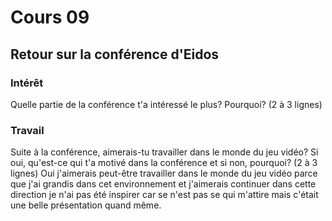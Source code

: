 # Cours 09 
## Retour sur la conférence d'Eidos

### Intérêt
Quelle partie de la conférence t'a intéressé le plus? Pourquoi? (2 à 3 lignes) 

### Travail
Suite à la conférence, aimerais-tu travailler dans le monde du jeu vidéo? Si oui, qu'est-ce qui t'a motivé dans la conférence et si non, pourquoi? (2 à 3 lignes)
Oui j'aimerais peut-être travailler dans le monde du jeu vidéo parce que j'ai grandis dans cet environnement et j'aimerais continuer dans cette direction je n'ai pas été inspirer car se n'est pas se qui m'attire mais c'était une belle présentation quand même.

